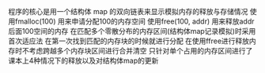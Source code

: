 程序的核心是用一个结构体 map 的双向链表来显示模拟内存的释放与存储情况
使用fmalloc(100) 用来申请分配100的内存空间
使用free(100, addr) 用来释放addr后面100空间的内存
在匹配多个零散分布的内存区间(结构体map记录模拟)时采用首次适应法
在第一次找到匹配的内存块的时候就进行分配
在使用ffree进行释放内存时不考虑跨越多个内存块区间进行合并清空
只针对单个占用的内存区间进行了课本上4种情况下的释放以及对结构体map的更新

